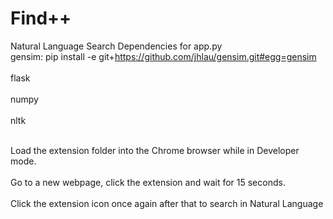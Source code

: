 # Find++
Natural Language Search
Dependencies for app.py
<br>gensim: pip install -e git+https://github.com/jhlau/gensim.git#egg=gensim </br>
<br>flask </br>
<br>numpy </br>
<br>nltk </br>

<br> Load the extension folder into the Chrome browser while in Developer mode. </br>
<br> Go to a new webpage, click the extension and wait for 15 seconds. </br>
<br> Click the extension icon once again after that to search in Natural Language </br>
